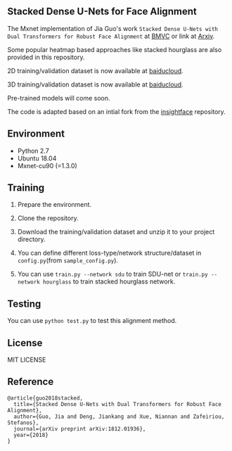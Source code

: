 ## Stacked Dense U-Nets for Face Alignment

The Mxnet implementation of Jia Guo's work ``Stacked Dense U-Nets with Dual Transformers for Robust Face Alignment`` at [BMVC](http://bmvc2018.org/contents/papers/0051.pdf) or link at [Arxiv](https://arxiv.org/abs/1812.01936). 

Some popular heatmap based approaches like stacked hourglass are also provided in this repository.  

2D training/validation dataset is now available at [baiducloud](https://pan.baidu.com/s/1kdquiIGTlK7l26SPWO_cmw).

3D training/validation dataset is now available at [baiducloud](https://pan.baidu.com/s/1VjFWm6eEtIqGKk92GE2rgw).

Pre-trained models will come soon.

The code is adapted based on an intial fork from the [insightface](https://github.com/deepinsight/insightface) repository.

## Environment

-   Python 2.7 
-   Ubuntu 18.04
-   Mxnet-cu90 (=1.3.0)

## Training

1.  Prepare the environment.

2.  Clone the repository.

3.  Download the training/validation dataset and unzip it to your project directory.
    
3.  You can define different loss-type/network structure/dataset in ``config.py``(from ``sample_config.py``).
    
4.  You can use ``train.py --network sdu`` to train SDU-net or ``train.py --network hourglass`` to train stacked hourglass network.

## Testing

  You can use `python test.py` to test this alignment method.

## License

MIT LICENSE


## Reference

```
@article{guo2018stacked,
  title={Stacked Dense U-Nets with Dual Transformers for Robust Face Alignment},
  author={Guo, Jia and Deng, Jiankang and Xue, Niannan and Zafeiriou, Stefanos},
  journal={arXiv preprint arXiv:1812.01936},
  year={2018}
}
```

